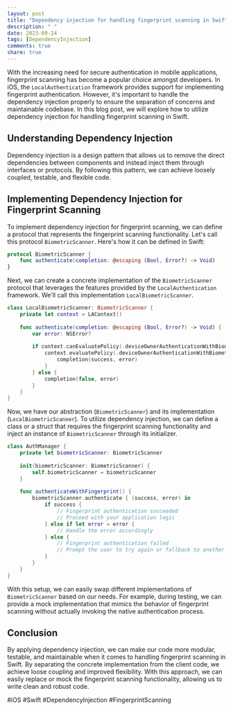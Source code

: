 ```yaml
---
layout: post
title: "Dependency injection for handling fingerprint scanning in Swift"
description: " "
date: 2023-09-24
tags: [DependencyInjection]
comments: true
share: true
---
```


With the increasing need for secure authentication in mobile applications, fingerprint scanning has become a popular choice amongst developers. In iOS, the `LocalAuthentication` framework provides support for implementing fingerprint authentication. However, it's important to handle the dependency injection properly to ensure the separation of concerns and maintainable codebase. In this blog post, we will explore how to utilize dependency injection for handling fingerprint scanning in Swift.

## Understanding Dependency Injection

Dependency injection is a design pattern that allows us to remove the direct dependencies between components and instead inject them through interfaces or protocols. By following this pattern, we can achieve loosely coupled, testable, and flexible code.

## Implementing Dependency Injection for Fingerprint Scanning

To implement dependency injection for fingerprint scanning, we can define a protocol that represents the fingerprint scanning functionality. Let's call this protocol `BiometricScanner`. Here's how it can be defined in Swift:

```swift
protocol BiometricScanner {
    func authenticate(completion: @escaping (Bool, Error?) -> Void)
}
```

Next, we can create a concrete implementation of the `BiometricScanner` protocol that leverages the features provided by the `LocalAuthentication` framework. We'll call this implementation `LocalBiometricScanner`.

```swift
class LocalBiometricScanner: BiometricScanner {
    private let context = LAContext()
    
    func authenticate(completion: @escaping (Bool, Error?) -> Void) {
        var error: NSError?
        
        if context.canEvaluatePolicy(.deviceOwnerAuthenticationWithBiometrics, error: &error) {
            context.evaluatePolicy(.deviceOwnerAuthenticationWithBiometrics, localizedReason: "Scan your fingerprint to authenticate.") { (success, error) in
                completion(success, error)
            }
        } else {
            completion(false, error)
        }
    }
}
```

Now, we have our abstraction (`BiometricScanner`) and its implementation (`LocalBiometricScanner`). To utilize dependency injection, we can define a class or a struct that requires the fingerprint scanning functionality and inject an instance of `BiometricScanner` through its initializer.

```swift
class AuthManager {
    private let biometricScanner: BiometricScanner
    
    init(biometricScanner: BiometricScanner) {
        self.biometricScanner = biometricScanner
    }
    
    func authenticateWithFingerprint() {
        biometricScanner.authenticate { (success, error) in
            if success {
                // Fingerprint authentication succeeded
                // Proceed with your application logic
            } else if let error = error {
                // Handle the error accordingly
            } else {
                // Fingerprint authentication failed
                // Prompt the user to try again or fallback to another authentication method
            }
        }
    }
}
```

With this setup, we can easily swap different implementations of `BiometricScanner` based on our needs. For example, during testing, we can provide a mock implementation that mimics the behavior of fingerprint scanning without actually invoking the native authentication process.

## Conclusion

By applying dependency injection, we can make our code more modular, testable, and maintainable when it comes to handling fingerprint scanning in Swift. By separating the concrete implementation from the client code, we achieve loose coupling and improved flexibility. With this approach, we can easily replace or mock the fingerprint scanning functionality, allowing us to write clean and robust code.

#iOS #Swift #DependencyInjection #FingerprintScanning